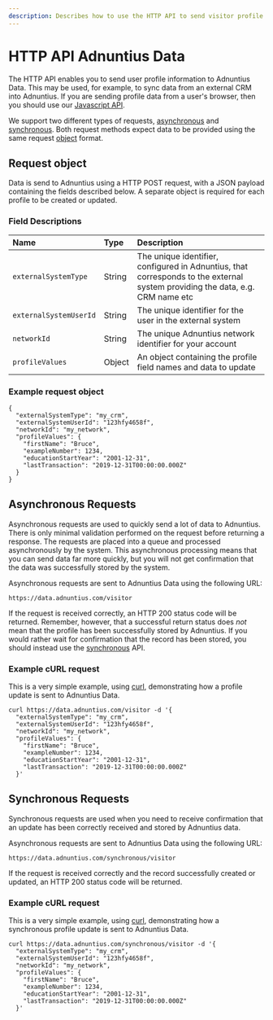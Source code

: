 ```yaml
---
description: Describes how to use the HTTP API to send visitor profile information to Adnuntius Data
---
```


# HTTP API Adnuntius Data

The HTTP API enables you to send user profile information to Adnuntius Data. This may be used, for example, to sync data from an external CRM into Adnuntius. If you are sending profile data from a user's browser, then you should use our [Javascript API](../onetruth/javascript-collection.md).

We support two different types of requests, [asynchronous](#asynchronous-requests) and [synchronous](#synchronous-requests). Both request methods expect data to be provided using the same request [object](#request-object) format.

## Request object

Data is send to Adnuntius using a HTTP POST request, with a JSON payload containing the fields described below. A separate object is required for each profile to be created or updated.

### Field Descriptions

| Name | Type | Description |
| :--- | :--- | :--- |
| `externalSystemType` | String | The unique identifier, configured in Adnuntius, that corresponds to the external system providing the data, e.g. CRM name etc  |
| `externalSystemUserId` | String | The unique identifier for the user in the external system |
| `networkId` | String | The unique Adnuntius network identifier for your account |
| `profileValues` | Object | An object containing the profile field names and data to update |

### Example request object

```
{
  "externalSystemType": "my_crm",
  "externalSystemUserId": "123hfy4658f",
  "networkId": "my_network",
  "profileValues": {
    "firstName": "Bruce",
    "exampleNumber": 1234,
    "educationStartYear": "2001-12-31",
    "lastTransaction": "2019-12-31T00:00:00.000Z"
  }
}
```

## Asynchronous Requests

Asynchronous requests are used to quickly send a lot of data to Adnuntius. There is only minimal validation performed on the request before returning a response. The requests are placed into a queue and processed asynchronously by the system. This asynchronous processing means that you can send data far more quickly, but you will not get confirmation that the data was successfully stored by the system.

Asynchronous requests are sent to Adnuntius Data using the following URL:

`https://data.adnuntius.com/visitor`

If the request is received correctly, an HTTP 200 status code will be returned. Remember, however, that a successful return status does *not* mean that the profile has been successfully stored by Adnuntius. If you would rather wait for confirmation that the record has been stored, you should instead use the [synchronous](#synchronous-requests) API.

### Example cURL request

This is a very simple example, using [curl](https://curl.haxx.se), demonstrating how a profile update is sent to Adnuntius Data.

```
curl https://data.adnuntius.com/visitor -d '{
  "externalSystemType": "my_crm",
  "externalSystemUserId": "123hfy4658f",
  "networkId": "my_network",
  "profileValues": {
    "firstName": "Bruce",
    "exampleNumber": 1234,
    "educationStartYear": "2001-12-31",
    "lastTransaction": "2019-12-31T00:00:00.000Z"
  }' 
```

## Synchronous Requests

Synchronous requests are used when you need to receive confirmation that an update has been correctly received and stored by Adnuntius data.

Asynchronous requests are sent to Adnuntius Data using the following URL:

`https://data.adnuntius.com/synchronous/visitor`

If the request is received correctly and the record successfully created or updated, an HTTP 200 status code will be returned.

### Example cURL request

This is a very simple example, using [curl](https://curl.haxx.se), demonstrating how a synchronous profile update is sent to Adnuntius Data.

```
curl https://data.adnuntius.com/synchronous/visitor -d '{
  "externalSystemType": "my_crm",
  "externalSystemUserId": "123hfy4658f",
  "networkId": "my_network",
  "profileValues": {
    "firstName": "Bruce",
    "exampleNumber": 1234,
    "educationStartYear": "2001-12-31",
    "lastTransaction": "2019-12-31T00:00:00.000Z"
  }' 
```
